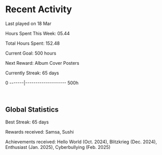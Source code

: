 # Recent Activity
Last played on 18 Mar  

Hours Spent This Week: 05.44  

Total Hours Spent: 152.48  

Current Goal: 500 hours  

Next Reward: Album Cover Posters 

Currently Streak: 65 days 

0 -------|-------------------- 500h  
<br><br>

## Global Statistics
Best Streak: 65 days

Rewards received: Samsa, Sushi

Achievements received: Hello World (Oct. 2024), Blitzkrieg (Dec. 2024), Enthusiast (Jan. 2025), Cyberbullying (Feb. 2025)
